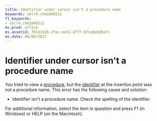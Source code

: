 ```yaml
---
title: Identifier under cursor isn't a procedure name
keywords: vblr6.chm1040211
f1_keywords:
- vblr6.chm1040211
ms.prod: office
ms.assetid: f8161d26-1fac-ee51-4f77-071e8e6d0afc
ms.date: 06/08/2017
---
```



# Identifier under cursor isn't a procedure name

You tried to view a [procedure](../../Glossary/vbe-glossary.md), but the [identifier](../../Glossary/vbe-glossary.md) at the insertion point was not a procedure name. This error has the following cause and solution:



- Identifier isn't a procedure name. Check the spelling of the identifier.
    

For additional information, select the item in question and press F1 (in Windows) or HELP (on the Macintosh).

